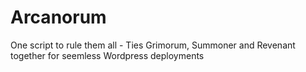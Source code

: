 Arcanorum
=========

One script to rule them all - Ties Grimorum, Summoner and Revenant together for seemless Wordpress deployments

